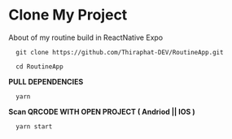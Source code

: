 # Clone My Project
<p>About of my routine build in ReactNative Expo</p> 

```
  git clone https://github.com/Thiraphat-DEV/RoutineApp.git
```

```
  cd RoutineApp
```

**PULL DEPENDENCIES**
```
  yarn 
```

**Scan QRCODE WITH OPEN PROJECT ( Andriod || IOS )**
```
  yarn start
```
